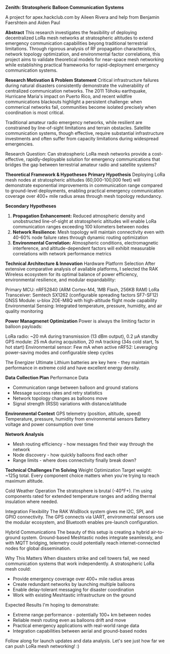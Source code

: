 **Zenith: Stratospheric Balloon Communication Systems**

A project for apex.hackclub.com by Aileen Rivera and help from Benjamin Faershtein and Aiden Paul

**Abstract**
This research investigates the feasibility of deploying decentralized LoRa mesh networks at stratospheric altitudes to extend emergency communication capabilities beyong traditional terrestrial limitations. Through rigorous analysis of RF propagation characteristics, network topology optimization, and environmental factor correlations, this project aims to validate theoretical models for near-space mesh networking while establishing practical frameworks for rapid-deployment emergency communication systems.

**Research Motivation & Problem Statement**
Critical infrastructure failures during natural disasters consistently demonstrate the vulnerability of centralized communication networks. The 2011 Tōhoku earthquake, Hurricane Maria's impact on Puerto Rico, and recent wildfire communications blackouts highlight a persistent challenge: when commerical networks fail, communities become isolated precisely when coordination is most critical.

Traditional amateur radio emergency networks, while resilient are constrained by line-of-sight limitations and terrain obstacles. Satellite communication systems, though effective, require substantial infrastructure investments and often suffer from capacity limitations during widespread emergencies.

Research Question: Can stratospheric LoRa mesh networks provide a cost-effective, rapidly-deployable solution for emergency communications that bridges the gap between terrestrial amateur radio and satellite systems?

**Theoretical Framework & Hypotheses**
**Primary Hypothesis**
Deploying LoRa mesh nodes at stratospheric altitudes (60,000-100,000 feet) will demonstrate exponential improvements in communication range compared to ground-level deployments, enabling practical emergency communication coverage over 400+ mile radius areas through mesh topology redundancy.

**Secondary Hypotheses**
1. **Propagation Enhancement:** Reduced atmospheric density and unobstructed line-of-sight at stratospheric altitudes will enable LoRa communication ranges exceeding 100 kilometers between nodes
2. **Network Resilience:** Mesh topology will maintain connectivity even with 40-60% node failure rates through dynamic routing optimization
3. **Environmental Correlation:** Atmospheric conditions, electromagnetic interference, and altitude-dependent factors will exhibit measurable correlations with network performance metrics

**Technical Architecture & Innovation**
Hardware Platform Selection
After extensive comparative analysis of available platforms, I selected the RAK Wireless ecosystem for its optimal balance of power efficiency, environmental resilience, and modular expandability:

Primary MCU: nRF52840 (ARM Cortex-M4, 1MB Flash, 256KB RAM)
LoRa Transceiver: Semtech SX1262 (configurable spreading factors SF7-SF12)
GNSS Module: u-blox ZOE-M8Q with high-altitude flight mode capability
Environmental Sensing: Integrated temperature, pressure, humidity, and air quality monitoring

**Power Managmenet Optimization**
Power is always the limiting factor in balloon payloads:

LoRa radio: ~20 mA during transmission (13 dBm output), 0.2 µA standby
GPS module: 25 mA during acquisition, 20 mA tracking (34s cold start, 1s hot start)
Environmental sensor: Few mA when active
nRF52: Leveraging power-saving modes and configurable sleep cycles

The Energizer Ultimate Lithium batteries are key here - they maintain performance in extreme cold and have excellent energy density.

**Data Collection Plan**
Performance Data
- Communication range between balloon and ground stations
- Message success rates and retry statistics
- Network topology changes as balloons move
- Signal strength (RSSI) variations with distance/altitude

**Environmental Context**
GPS telemetry (position, altitude, speed)
Temperature, pressure, humidity from environmental sensors
Battery voltage and power consumption over time

**Network Analysis**
- Mesh routing efficiency - how messages find their way through the network
- Node discovery - how quickly balloons find each other
- Range limits - where does connectivity finally break down?

**Technical Challenges I'm Solving**
Weight Optimization
Target weight: ~125g total. Every component choice matters when you're trying to reach maximum altitude.

Cold Weather Operation
The stratosphere is brutal (-40°F+). I'm using components rated for extended temperature ranges and adding thermal insulation where needed.

Integration Flexibility
The RAK WisBlock system gives me I2C, SPI, and GPIO connectivity. The GPS connects via UART, environmental sensors use the modular ecosystem, and Bluetooth enables pre-launch configuration.

Hybrid Communications
The beauty of this setup is creating a hybrid air-to-ground system. Ground-based Meshtastic nodes integrate seamlessly, and with MQTT bridging, telemetry could potentially reach internet-connected nodes for global dissemination.

Why This Matters
When disasters strike and cell towers fail, we need communication systems that work independently. A stratospheric LoRa mesh could:

- Provide emergency coverage over 400+ mile radius areas
- Create redundant networks by launching multiple balloons
- Enable delay-tolerant messaging for disaster coordination
- Work with existing Meshtastic infrastructure on the ground

Expected Results
I'm hoping to demonstrate:

- Extreme range performance - potentially 100+ km between nodes
- Reliable mesh routing even as balloons drift and move
- Practical emergency applications with real-world range data
- Integration capabilities between aerial and ground-based nodes

Follow along for launch updates and data analysis. Let's see just how far we can push LoRa mesh networking! :)

